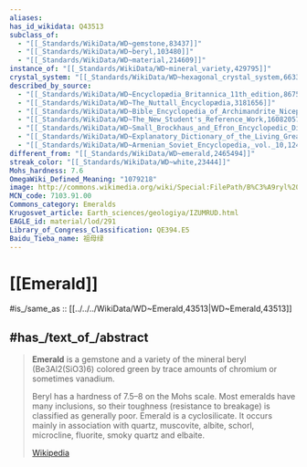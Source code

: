 ```yaml
---
aliases:
has_id_wikidata: Q43513
subclass_of:
  - "[[_Standards/WikiData/WD~gemstone,83437]]"
  - "[[_Standards/WikiData/WD~beryl,103480]]"
  - "[[_Standards/WikiData/WD~material,214609]]"
instance_of: "[[_Standards/WikiData/WD~mineral_variety,429795]]"
crystal_system: "[[_Standards/WikiData/WD~hexagonal_crystal_system,663314]]"
described_by_source:
  - "[[_Standards/WikiData/WD~Encyclopædia_Britannica_11th_edition,867541]]"
  - "[[_Standards/WikiData/WD~The_Nuttall_Encyclopædia,3181656]]"
  - "[[_Standards/WikiData/WD~Bible_Encyclopedia_of_Archimandrite_Nicephorus,4086271]]"
  - "[[_Standards/WikiData/WD~The_New_Student's_Reference_Work,16082057]]"
  - "[[_Standards/WikiData/WD~Small_Brockhaus_and_Efron_Encyclopedic_Dictionary,19180675]]"
  - "[[_Standards/WikiData/WD~Explanatory_Dictionary_of_the_Living_Great_Russian_Language,_Second_Edition,23705356]]"
  - "[[_Standards/WikiData/WD~Armenian_Soviet_Encyclopedia,_vol._10,124737637]]"
different_from: "[[_Standards/WikiData/WD~emerald,2465494]]"
streak_color: "[[_Standards/WikiData/WD~white,23444]]"
Mohs_hardness: 7.6
OmegaWiki_Defined_Meaning: "1079218"
image: http://commons.wikimedia.org/wiki/Special:FilePath/B%C3%A9ryl%20var.%20%C3%A9meraude%20sur%20gangue%20%28Muzo%20Mine%20Boyaca%20-%20Colombie%29%202.jpg
MCN_code: 7103.91.00
Commons_category: Emeralds
Krugosvet_article: Earth_sciences/geologiya/IZUMRUD.html
EAGLE_id: material/lod/291
Library_of_Congress_Classification: QE394.E5
Baidu_Tieba_name: 祖母绿
---
```


# [[Emerald]] 

#is_/same_as :: [[../../../WikiData/WD~Emerald,43513|WD~Emerald,43513]] 

## #has_/text_of_/abstract 

> **Emerald** is a gemstone and a variety of the mineral beryl (Be3Al2(SiO3)6) 
> colored green by trace amounts of chromium or sometimes vanadium. 
> 
> Beryl has a hardness of 7.5–8 on the Mohs scale. 
> Most emeralds have many inclusions, so their toughness (resistance to breakage) is classified as generally poor. 
> Emerald is a cyclosilicate. 
> It occurs mainly in association with quartz, muscovite, albite, schorl, microcline, fluorite, smoky quartz and elbaite.
>
> [Wikipedia](https://en.wikipedia.org/wiki/Emerald) 


